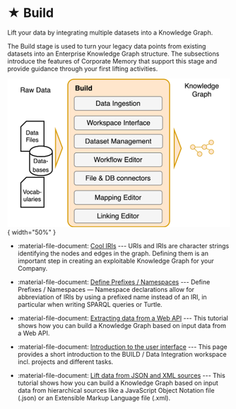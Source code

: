 # ★ Build

Lift your data by integrating multiple datasets into a Knowledge Graph.

The Build stage is used to turn your legacy data points from existing datasets into an Enterprise Knowledge Graph structure. The subsections introduce the features of Corporate Memory that support this stage and provide guidance through your first lifting activities.

![The BUILD functional block in Corporate Memory](build.png){ width="50%" }

- :material-file-document: [Cool IRIs](./cool-iris) --- URIs and IRIs are character strings identifying the nodes and edges in the graph. Defining them is an important step in creating an exploitable Knowledge Graph for your Company.

- :material-file-document: [Define Prefixes / Namespaces](./define-prefixes-namespaces) --- Define Prefixes / Namespaces — Namespace declarations allow for abbreviation of IRIs by using a prefixed name instead of an IRI, in particular when writing SPARQL queries or Turtle.

- :material-file-document: [Extracting data from a Web API](./extracting-data-from-a-web-api) --- This tutorial shows how you can build a Knowledge Graph based on input data from a Web API.

- :material-file-document: [Introduction to the user interface](./introduction-to-the-user-interface) --- This page provides a short introduction to the BUILD / Data Integration workspace incl. projects and different tasks.

- :material-file-document: [Lift data from JSON and XML sources](./lift-data-from-json-and-xml-sources) --- This tutorial shows how you can build a Knowledge Graph based on input data from hierarchical sources like a JavaScript Object Notation file (.json) or an Extensible Markup Language file (.xml).
